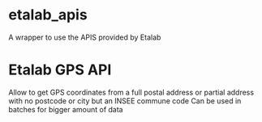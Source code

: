 etalab_apis
=
A wrapper to use the APIS provided by Etalab

# Etalab GPS API
Allow to get GPS coordinates from a full postal address or partial address with no postcode or city but an INSEE commune code
Can be used in batches for bigger amount of data

